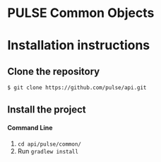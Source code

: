 # PULSE Common Objects

# Installation instructions

## Clone the repository

```sh
$ git clone https://github.com/pulse/api.git
```

## Install the project

#### Command Line
1. `cd api/pulse/common/`
2. Run `gradlew install`

